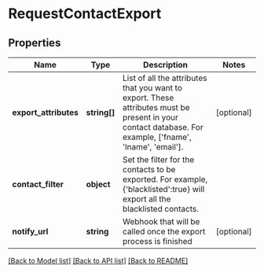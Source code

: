 # RequestContactExport

## Properties
Name | Type | Description | Notes
------------ | ------------- | ------------- | -------------
**export_attributes** | **string[]** | List of all the attributes that you want to export. These attributes must be present in your contact database. For example, [&#39;fname&#39;, &#39;lname&#39;, &#39;email&#39;]. | [optional] 
**contact_filter** | **object** | Set the filter for the contacts to be exported. For example, {&#39;blacklisted&#39;:true} will export all the blacklisted contacts. | 
**notify_url** | **string** | Webhook that will be called once the export process is finished | [optional] 

[[Back to Model list]](../README.md#documentation-for-models) [[Back to API list]](../README.md#documentation-for-api-endpoints) [[Back to README]](../README.md)


